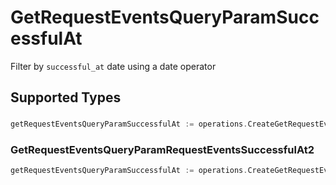 # GetRequestEventsQueryParamSuccessfulAt

Filter by `successful_at` date using a date operator


## Supported Types

### 

```go
getRequestEventsQueryParamSuccessfulAt := operations.CreateGetRequestEventsQueryParamSuccessfulAtDateTime(time.Time{/* values here */})
```

### GetRequestEventsQueryParamRequestEventsSuccessfulAt2

```go
getRequestEventsQueryParamSuccessfulAt := operations.CreateGetRequestEventsQueryParamSuccessfulAtGetRequestEventsQueryParamRequestEventsSuccessfulAt2(operations.GetRequestEventsQueryParamRequestEventsSuccessfulAt2{/* values here */})
```

